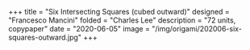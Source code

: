 +++
title = "Six Intersecting Squares (cubed outward)"
designed = "Francesco Mancini"
folded = "Charles Lee"
description = "72 units, copypaper"
date = "2020-06-05"
image = "/img/origami/202006-six-squares-outward.jpg"
+++